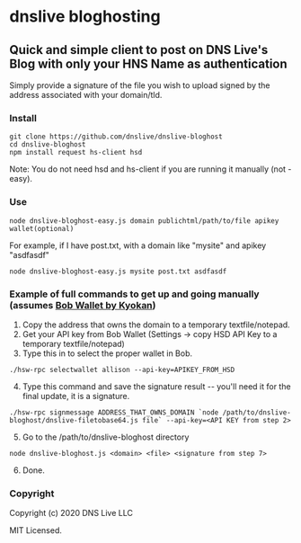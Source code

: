 # dnslive bloghosting
## Quick and simple client to post on DNS Live's Blog with only your HNS Name as authentication
Simply provide a signature of the file you wish to upload signed by the address associated with your domain/tld.

### Install
```
git clone https://github.com/dnslive/dnslive-bloghost
cd dnslive-bloghost
npm install request hs-client hsd
```
Note: You do not need hsd and hs-client if you are running it manually (not -easy).

### Use
```
node dnslive-bloghost-easy.js domain publichtml/path/to/file apikey wallet(optional)
```
For example, if I have post.txt, with a domain like "mysite" and apikey "asdfasdf"
```
node dnslive-bloghost-easy.js mysite post.txt asdfasdf
```

### Example of full commands to get up and going manually (assumes [Bob Wallet by Kyokan](https://github.com/kyokan/bob-wallet))
1. Copy the address that owns the domain to a temporary textfile/notepad.
2. Get your API key from Bob Wallet  (Settings -> copy HSD API Key to a temporary textfile/notepad)
3. Type this in to select the proper wallet in Bob.
```
./hsw-rpc selectwallet allison --api-key=APIKEY_FROM_HSD
```
4. Type this command and save the signature result -- you'll need it for the final update, it is a signature.
```
./hsw-rpc signmessage ADDRESS_THAT_OWNS_DOMAIN `node /path/to/dnslive-bloghost/dnslive-filetobase64.js file` --api-key=<API KEY from step 2>
```
5. Go to the /path/to/dnslive-bloghost directory
```
node dnslive-bloghost.js <domain> <file> <signature from step 7>
```
6. Done.

### Copyright
Copyright (c) 2020 DNS Live LLC

MIT Licensed.

